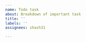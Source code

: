 ```yaml
---
name: Todo task
about: Breakdown of important task
title: ''
labels: ''
assignees: shash31

---
```



